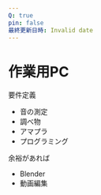 ```yaml
---
Q: true
pin: false
最終更新日時: Invalid date
---
```

# 作業用PC

要件定義

- 音の測定  
- 調べ物  
- アマプラ  
- プログラミング  

余裕があれば

- Blender  
- 動画編集